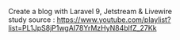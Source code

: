 Create a blog with Laravel 9, Jetstream & Livewire  
study source : https://www.youtube.com/playlist?list=PL1JpS8jP1wgAI78YrMzHyN84blfZ_27Kk
